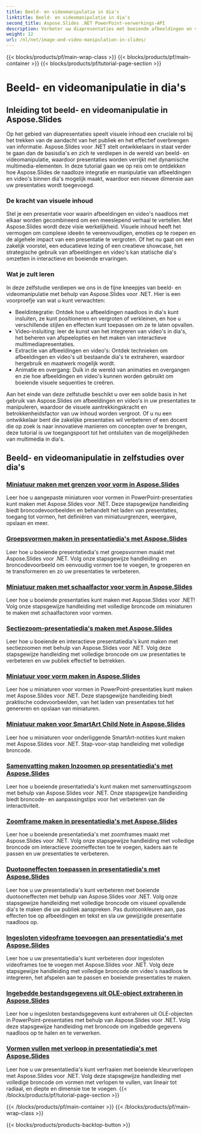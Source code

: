 ```yaml
---
title: Beeld- en videomanipulatie in dia's
linktitle: Beeld- en videomanipulatie in dia's
second_title: Aspose.Slides .NET PowerPoint-verwerkings-API
description: Verbeter uw diapresentaties met boeiende afbeeldingen en video's met Aspose.Slides voor .NET. Leer stap voor stap hoe u afbeeldingen en video's in dia's kunt manipuleren voor visueel aantrekkelijke inhoud.
weight: 12
url: /nl/net/image-and-video-manipulation-in-slides/
---
```


{{< blocks/products/pf/main-wrap-class >}}
{{< blocks/products/pf/main-container >}}
{{< blocks/products/pf/tutorial-page-section >}}

# Beeld- en videomanipulatie in dia's


## Inleiding tot beeld- en videomanipulatie in Aspose.Slides

Op het gebied van diapresentaties speelt visuele inhoud een cruciale rol bij het trekken van de aandacht van het publiek en het effectief overbrengen van informatie. Aspose.Slides voor .NET stelt ontwikkelaars in staat verder te gaan dan de basisdia's en zich te verdiepen in de wereld van beeld- en videomanipulatie, waardoor presentaties worden verrijkt met dynamische multimedia-elementen. In deze tutorial gaan we op reis om te ontdekken hoe Aspose.Slides de naadloze integratie en manipulatie van afbeeldingen en video's binnen dia's mogelijk maakt, waardoor een nieuwe dimensie aan uw presentaties wordt toegevoegd.

### De kracht van visuele inhoud

Stel je een presentatie voor waarin afbeeldingen en video's naadloos met elkaar worden gecombineerd om een meeslepend verhaal te vertellen. Met Aspose.Slides wordt deze visie werkelijkheid. Visuele inhoud heeft het vermogen om complexe ideeën te vereenvoudigen, emoties op te roepen en de algehele impact van een presentatie te vergroten. Of het nu gaat om een zakelijk voorstel, een educatieve lezing of een creatieve showcase, het strategische gebruik van afbeeldingen en video's kan statische dia's omzetten in interactieve en boeiende ervaringen.

### Wat je zult leren

In deze zelfstudie verdiepen we ons in de fijne kneepjes van beeld- en videomanipulatie met behulp van Aspose.Slides voor .NET. Hier is een voorproefje van wat u kunt verwachten:

- Beeldintegratie: Ontdek hoe u afbeeldingen naadloos in dia's kunt insluiten, ze kunt positioneren en vergroten of verkleinen, en hoe u verschillende stijlen en effecten kunt toepassen om ze te laten opvallen.
- Video-insluiting: leer de kunst van het integreren van video's in dia's, het beheren van afspeelopties en het maken van interactieve multimediapresentaties.
- Extractie van afbeeldingen en video's: Ontdek technieken om afbeeldingen en video's uit bestaande dia's te extraheren, waardoor hergebruik en maatwerk mogelijk wordt.
- Animatie en overgang: Duik in de wereld van animaties en overgangen en zie hoe afbeeldingen en video's kunnen worden gebruikt om boeiende visuele sequenties te creëren.

Aan het einde van deze zelfstudie beschikt u over een solide basis in het gebruik van Aspose.Slides om afbeeldingen en video's in uw presentaties te manipuleren, waardoor de visuele aantrekkingskracht en betrokkenheidsfactor van uw inhoud worden vergroot. Of u nu een ontwikkelaar bent die zakelijke presentaties wil verbeteren of een docent die op zoek is naar innovatieve manieren om concepten over te brengen, deze tutorial is uw toegangspoort tot het ontsluiten van de mogelijkheden van multimedia in dia's.


## Beeld- en videomanipulatie in zelfstudies over dia's
### [Miniatuur maken met grenzen voor vorm in Aspose.Slides](./creating-thumbnail-bounds-shape/)
Leer hoe u aangepaste miniaturen voor vormen in PowerPoint-presentaties kunt maken met Aspose.Slides voor .NET. Deze stapsgewijze handleiding biedt broncodevoorbeelden en behandelt het laden van presentaties, toegang tot vormen, het definiëren van miniatuurgrenzen, weergave, opslaan en meer.
### [Groepsvormen maken in presentatiedia's met Aspose.Slides](./creating-group-shapes/)
Leer hoe u boeiende presentatiedia's met groepsvormen maakt met Aspose.Slides voor .NET. Volg onze stapsgewijze handleiding en broncodevoorbeeld om eenvoudig vormen toe te voegen, te groeperen en te transformeren en zo uw presentaties te verbeteren.
### [Miniatuur maken met schaalfactor voor vorm in Aspose.Slides](./creating-thumbnail-scaling-factor-shape/)
Leer hoe u boeiende presentaties kunt maken met Aspose.Slides voor .NET! Volg onze stapsgewijze handleiding met volledige broncode om miniaturen te maken met schaalfactoren voor vormen.
### [Sectiezoom-presentatiedia's maken met Aspose.Slides](./creating-section-zoom/)
Leer hoe u boeiende en interactieve presentatiedia's kunt maken met sectiezoomen met behulp van Aspose.Slides voor .NET. Volg deze stapsgewijze handleiding met volledige broncode om uw presentaties te verbeteren en uw publiek effectief te betrekken.
### [Miniatuur voor vorm maken in Aspose.Slides](./creating-thumbnail-shape/)
Leer hoe u miniaturen voor vormen in PowerPoint-presentaties kunt maken met Aspose.Slides voor .NET. Deze stapsgewijze handleiding biedt praktische codevoorbeelden, van het laden van presentaties tot het genereren en opslaan van miniaturen.
### [Miniatuur maken voor SmartArt Child Note in Aspose.Slides](./creating-thumbnail-smartart-child-note/)
Leer hoe u miniaturen voor onderliggende SmartArt-notities kunt maken met Aspose.Slides voor .NET. Stap-voor-stap handleiding met volledige broncode.
### [Samenvatting maken Inzoomen op presentatiedia's met Aspose.Slides](./creating-summary-zoom/)
Leer hoe u boeiende presentatiedia's kunt maken met samenvattingszoom met behulp van Aspose.Slides voor .NET. Onze stapsgewijze handleiding biedt broncode- en aanpassingstips voor het verbeteren van de interactiviteit.
### [Zoomframe maken in presentatiedia's met Aspose.Slides](./creating-zoom-frame/)
Leer hoe u boeiende presentatiedia's met zoomframes maakt met Aspose.Slides voor .NET. Volg onze stapsgewijze handleiding met volledige broncode om interactieve zoomeffecten toe te voegen, kaders aan te passen en uw presentaties te verbeteren.
### [Duotooneffecten toepassen in presentatiedia's met Aspose.Slides](./applying-duotone-effects/)
Leer hoe u uw presentatiedia's kunt verbeteren met boeiende duotooneffecten met behulp van Aspose.Slides voor .NET. Volg onze stapsgewijze handleiding met volledige broncode om visueel opvallende dia's te maken die uw publiek aanspreken. Pas duotoonkleuren aan, pas effecten toe op afbeeldingen en tekst en sla uw gewijzigde presentatie naadloos op.
### [Ingesloten videoframe toevoegen aan presentatiedia's met Aspose.Slides](./adding-embedded-video-frame/)
Leer hoe u uw presentatiedia's kunt verbeteren door ingesloten videoframes toe te voegen met Aspose.Slides voor .NET. Volg deze stapsgewijze handleiding met volledige broncode om video's naadloos te integreren, het afspelen aan te passen en boeiende presentaties te maken.
### [Ingebedde bestandsgegevens uit OLE-object extraheren in Aspose.Slides](./extracting-embedded-file-data-ole-object/)
Leer hoe u ingesloten bestandsgegevens kunt extraheren uit OLE-objecten in PowerPoint-presentaties met behulp van Aspose.Slides voor .NET. Volg deze stapsgewijze handleiding met broncode om ingebedde gegevens naadloos op te halen en te verwerken.
### [Vormen vullen met verloop in presentatiedia's met Aspose.Slides](./filling-shapes-gradient/)
Leer hoe u uw presentatiedia's kunt verfraaien met boeiende kleurverlopen met Aspose.Slides voor .NET. Volg deze stapsgewijze handleiding met volledige broncode om vormen met verlopen te vullen, van lineair tot radiaal, en diepte en dimensie toe te voegen.
{{< /blocks/products/pf/tutorial-page-section >}}

{{< /blocks/products/pf/main-container >}}
{{< /blocks/products/pf/main-wrap-class >}}

{{< blocks/products/products-backtop-button >}}
